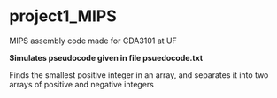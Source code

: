 # project1_MIPS

MIPS assembly code made for CDA3101 at UF

<b>Simulates pseudocode given in file psuedocode.txt</b>

Finds the smallest positive integer in an array, and separates it into two arrays of positive and negative integers
